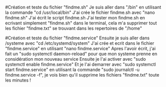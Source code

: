 #Création et teste du fichier "findme.sh"
Je suis aller dans "/bin" en utilisant la commande "cd /usr/local/bin"
J'ai crée le fichier findme.sh avec "nano findme.sh"
J'ai écrit le script findme.sh
J'ai tester mon findme.sh en ecrivant simplement "findme.sh" dans le terminal, cela m'a supprimer tout les fichier "findme.txt" se trouvant dans les repertoires de "/home"

#Création et teste du fichier "findme.service"
Ensuite je suis aller dans /systeme avec "cd /etc/systemd/system"
J'ai crée et ecrit dans le fichier "findme.service" en utilisant "nano findme.service"
Apres l'avoir écrit, j'ai fait un "sudo systemctl daemon-reload" pour que mon systeme prenne en considération mon nouveau service
Ensuite je l'ai activer avec "sudo systemctl enable findme.service"
Et je l'ai demarrer avec "sudo systemctl start findme.service"
en utilisant la commande "sudo journalctl -u findme.service -f", je vois bien qu'il supprime les fichiers "findme.txt" toute les minutes !


